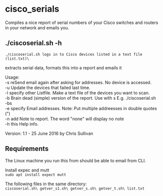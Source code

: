 # cisco_serials
Compiles a nice report of serial numbers of your Cisco switches and routers in your network and emails you.

## ./ciscoserial.sh -h
    ./ciscoserial.sh logs in to Cisco devices listed in a text file (list.txt)\
  extracts serial data, formats this into a report and emails it
 
Usage:\
  -s   reSend email again after asking for addresses. No device is accessed.\
  -u   Update the devices that failed last time. \
  -l   specify other Listfile. Make a text file of the devices you want to scan. \
  -b   Brain dead (simple) version of the report.  Use with s E.g. ./ciscoserial.sh -bs \
  -e   specify Email addresses.  Note: Put multiple addreesses in double quotes (")\
  -n   add Note to report. The word "none" will display no note\
  -h   this Help info.
 
Version: 1.1 - 25 June 2016 by Chris Sullivan 

##  Requirements
The Linux machine you run this from should be able to email from CLI.

Install expec and mutt\
`sudo apt install expect mutt`

The following files in the same directory:\
`ciscoserial.sh\
getver_s1.sh\
getver_s.sh\
getver_t.sh\
list.txt`


